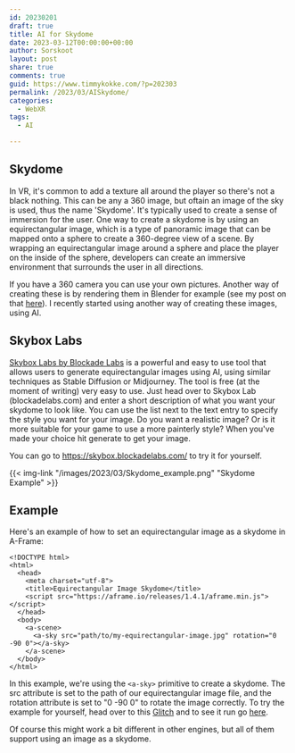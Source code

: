 ```yaml
---
id: 20230201
draft: true
title: AI for Skydome
date: 2023-03-12T00:00:00+00:00
author: Sorskoot
layout: post
share: true
comments: true
guid: https://www.timmykokke.com/?p=202303
permalink: /2023/03/AISkydome/
categories:
  - WebXR  
tags:
  - AI

---
```


## Skydome

In VR, it's common to add a texture all around the player so there's not a black nothing. This can be any a 360 image, but oftain an image of the sky is used, thus the name 'Skydome'. It's typically used to create a sense of immersion for the user. One way to create a skydome is by using an equirectangular image, which is a type of panoramic image that can be mapped onto a sphere to create a 360-degree view of a scene. By wrapping an equirectangular image around a sphere and place the player on the inside of the sphere, developers can create an immersive environment that surrounds the user in all directions. 

If you have a 360 camera you can use your own pictures. Another way of creating these is by rendering them in Blender for example (see my post on that [here](https://timmykokke.com/blog/2022-05-14-3d-skydomes/)). I recently started using another way of creating these images, using AI.

## Skybox Labs

[Skybox Labs by Blockade Labs](https://skybox.blockadelabs.com/) is a powerful and easy to use tool that allows users to generate equirectangular images using AI, using similar techniques as Stable Diffusion or Midjourney. The tool is free (at the moment of writing) very easy to use. Just head over to Skybox Lab (blockadelabs.com) and enter a short description of what you want your skydome to look like. You can use the list next to the text entry to specify the style you want for your image. Do you want a realistic image? Or is it more suitable for your game to use a more painterly style? When you've made your choice hit generate to get your image.

You can go to https://skybox.blockadelabs.com/ to try it for yourself.

{{< img-link "/images/2023/03/Skydome_example.png" "Skydome Example" >}}

## Example

Here's an example of how to set an equirectangular image as a skydome in A-Frame:

```
<!DOCTYPE html>
<html>
  <head>
    <meta charset="utf-8">
    <title>Equirectangular Image Skydome</title>
    <script src="https://aframe.io/releases/1.4.1/aframe.min.js"></script>
  </head>
  <body>
    <a-scene>
      <a-sky src="path/to/my-equirectangular-image.jpg" rotation="0 -90 0"></a-sky>
    </a-scene>
  </body>
</html>
```

In this example, we're using the `<a-sky>` primitive to create a skydome. The src attribute is set to the path of our equirectangular image file, and the rotation attribute is set to "0 -90 0" to rotate the image correctly. To try the example for yourself, head over to this [Glitch](https://glitch.com/edit/#!/skybox-a-frame-example) and to see it run go [here](https://skybox-a-frame-example-.glitch.me/).

Of course this might work a bit different in other engines, but all of them support using an image as a skydome.
